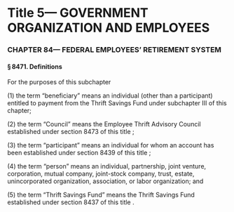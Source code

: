 
# Title 5— GOVERNMENT ORGANIZATION AND EMPLOYEES
### CHAPTER 84— FEDERAL EMPLOYEES’ RETIREMENT SYSTEM
#### § 8471. Definitions

For the purposes of this subchapter

(1) the term “beneficiary” means an individual (other than a participant) entitled to payment from the Thrift Savings Fund under subchapter III of this chapter;

(2) the term “Council” means the Employee Thrift Advisory Council established under section 8473 of this title ;

(3) the term “participant” means an individual for whom an account has been established under section 8439 of this title ;

(4) the term “person” means an individual, partnership, joint venture, corporation, mutual company, joint-stock company, trust, estate, unincorporated organization, association, or labor organization; and

(5) the term “Thrift Savings Fund” means the Thrift Savings Fund established under section 8437 of this title .
